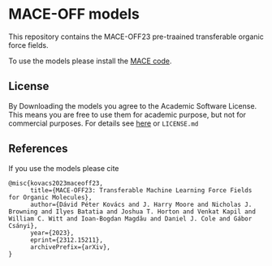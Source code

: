 # MACE-OFF models
This repository contains the MACE-OFF23 pre-traained transferable organic force fields. 

To use the models please install the [MACE code](https://github.com/ACEsuit/mace). 

## License
By Downloading the models you agree to the Academic Software License. This means you are free to use them for academic purpose, but not for commercial purposes. For details see [here](https://github.com/gabor1/ASL) or `LICENSE.md`

## References

If you use the models please cite

```
@misc{kovacs2023maceoff23,
      title={MACE-OFF23: Transferable Machine Learning Force Fields for Organic Molecules}, 
      author={Dávid Péter Kovács and J. Harry Moore and Nicholas J. Browning and Ilyes Batatia and Joshua T. Horton and Venkat Kapil and William C. Witt and Ioan-Bogdan Magdău and Daniel J. Cole and Gábor Csányi},
      year={2023},
      eprint={2312.15211},
      archivePrefix={arXiv},
}
```
